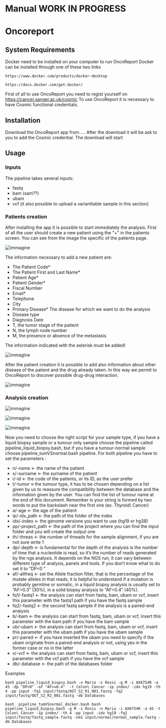 # Manual WORK IN PROGRESS
# Oncoreport

## System Requirements

Docker need to be installed on your computer to run OncoReport
Docker can be installed through one of these two links

```
https://www.docker.com/products/docker-desktop

https://docs.docker.com/get-docker/
```

First of all to use OncoReport you need to regist yourself on https://cancer.sanger.ac.uk/cosmic
To use OncoReport it is necessary to have Cosmic functional credentials.

## Installation


Download the OncoReport app from.....
After the download it will be ask to you to add the Cosmic credential.
The download will start
 

## Usage 
### Inputs
The pipeline takes several inputs:
-	fastq  
-	bam (sam??)
-	ubam
-	vcf (it also possible to upload a varianttable sample in this section)

### Patients creation

After installing the app it is possible to start immediately the analysis.
First of all the user should create a new patient using the "+" in the patients screen.
You can see from the image the specific of the patients  page.


![immagine](https://user-images.githubusercontent.com/57007795/151526164-a1d0842f-474f-47f1-a13d-0ac3ca3f3a0f.png)


The information necessary to add a new patient are:
- The Patient Code*
- The Patient First and Last Name*
- Patient Age*
- Patient Gender*
- Fiscal Number
- Email*
- Telephone
- City
- Primary Disease* The disease for which we want to do the analysis
- Disease type
- Diagnosis Date
- T, the tumor stage of the patient
- N, the lymph node number
- M, the presence or absence of the metastasis


The information indicated with the asterisk must be added!

![immagine](https://user-images.githubusercontent.com/57007795/151539525-c646d215-331a-4c0a-a682-f529a2b7a03c.png)


After the patient creation it is possible to add also information about other disease of the patient and the drug already taken. 
In this way we permit to OncoReport to discover possible drug-drug interaction.

![immagine](https://user-images.githubusercontent.com/57007795/151528305-9143aa13-792c-4ca7-8285-539f54bef7ff.png)


### Analysis creation


![immagine](https://user-images.githubusercontent.com/57007795/151528763-78ee9838-b172-4e22-b13d-cb5ef015f184.png)

![immagine](https://user-images.githubusercontent.com/57007795/151537926-0c81f8b3-a467-478e-ab77-f789aee4cf60.png)

![immagine](https://user-images.githubusercontent.com/57007795/151538534-f52ed764-bd03-4d1e-b4f9-ee0b69348ca9.png)


Now you need to choose the right script for your sample type, if you have a liquid biopsy sample or a tumour only sample choose the pipeline called pipeline_liquid_biopsy.bash, but if you have a tumour-normal sample choose pipeline_tumVSnormal.bash pipeline. 
For both pipeline you have to set the parameters : 
- n/-name <- the name of the patient
- s/-surname <- the surname of the patient
- i/-id <- the code of the patients, or its ID, as the user prefer
- t/-tumor <-the tumour type, it has to be chosen depending on a list given by us to reassure the compatibility between the database and the information given by the user. You can find the list of tumour name at the end of this document. Remember is your string is formed by two words to put the backslash near the first one (ex. Thyroid\ Cancer)
- a/-age <- the age of the patient
- ip/-idx_path <- the path of the folder of the index 
- idx/-index <- the genome versione you want to use (hg19 or hg38)
- pp/-project_path <- the path of the project where you can find the input folder and you will create the output one
- th/-threas <- the number of threads for the sample alignment, if you are not sure write 1
- dp/-depth <- is fundamental for the depth of the analysis is the number of time that a nucleotide is read, so it’s the number of reads generated by the ngs analysis. It depends on the NGS run, it can vary between different type of analysis, panels and tools. If you don’t know what to do set it to “DP<0 “
- af/-allfreq <- set the Allele fraction filter, that is the percentage of the mutate alleles in that reads, it is helpful to understand if a mutation is probably germline or somatic, in a liquid biopsy analysis is usually set to “AF>0.3” (30%), in a solid biopsy analysis to “AF<0.4” (40%).
- fq1/-fastq1 <- the analysis can start from fastq, bam, ubam or vcf, insert this parameter with the fastq1 path if you have the fastq sample
- fq2/-fastq2 <- the second fastq sample if the analysis is a paired-end analysis
- b/-bam <- the analysis can start from fastq, bam, ubam or vcf, insert this parameter with the bam path if you have the bam sample 
- ub/-ubam <-  the analysis can start from fastq, bam, ubam or vcf, insert this parameter with the ubam path if you have the ubam sample
- pr/-paired <-  if you have inserted the ubam you need to specify if the ubam originate from a paired-end analysis or not, using yes in the former case or no in the latter 
- v/-vcf <-  the analysis can start from fastq, bam, ubam or vcf, insert this parameter with the vcf path if you have the vcf sample
- db/-database <- the path of the databases folder

Examples
```
bash pipeline_liquid_biopsy.bash -n Mario -s Rossi -g M -i AX6754R -a 45 -dp "DP<0" -af "AF>=0.4"  -t Colon\ Cancer -ip index/ -idx hg19 -th 4 -pp input -fq1 input/fastq/OGT_S2_R1_001.fastq -fq2 input/fastq/OGT_S2_R2_001.fastq -db Databases
```
```
bash  pipeline_tumVSnormal_docker.bash bash pipeline_liquid_biopsy.bash -g M -s Rossi -n Mario -i AX6754R -a 45 -t Colon\ Cancer -ip index/ -th 4 -pp input -idx hg19 -fq1 input/fastq/fastq_sample.fastq -nm1 input/normal/normal_sample.fastq -db Databases
```

